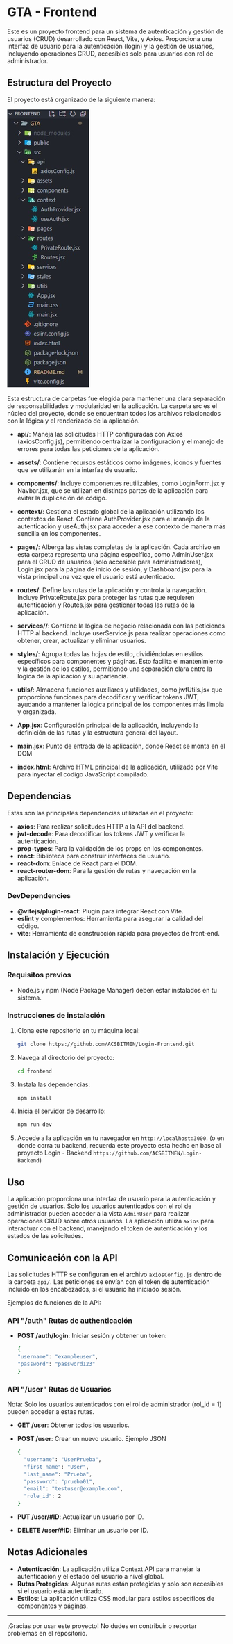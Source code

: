 # GTA - Frontend

Este es un proyecto frontend para un sistema de autenticación y gestión de usuarios (CRUD) desarrollado con React, Vite, y Axios. Proporciona una interfaz de usuario para la autenticación (login) y la gestión de usuarios, incluyendo operaciones CRUD, accesibles solo para usuarios con rol de administrador.

## Estructura del Proyecto

El proyecto está organizado de la siguiente manera:

![](https://raw.githubusercontent.com/ACSBITMEN/Login-Frontend/main/public/readmeImg1.jpg)

Esta estructura de carpetas fue elegida para mantener una clara separación de responsabilidades y modularidad en la aplicación. La carpeta src es el núcleo del proyecto, donde se encuentran todos los archivos relacionados con la lógica y el renderizado de la aplicación.

- **api/**: Maneja las solicitudes HTTP configuradas con Axios (axiosConfig.js), permitiendo centralizar la configuración y el manejo de errores para todas las peticiones de la aplicación.
- **assets/**: Contiene recursos estáticos como imágenes, iconos y fuentes que se utilizarán en la interfaz de usuario.
- **components/**: Incluye componentes reutilizables, como LoginForm.jsx y Navbar.jsx, que se utilizan en distintas partes de la aplicación para evitar la duplicación de código.
- **context/**: Gestiona el estado global de la aplicación utilizando los contextos de React. Contiene AuthProvider.jsx para el manejo de la autenticación y useAuth.jsx para acceder a ese contexto de manera más sencilla en los componentes.
- **pages/**: Alberga las vistas completas de la aplicación. Cada archivo en esta carpeta representa una página específica, como AdminUser.jsx para el CRUD de usuarios (solo accesible para administradores), Login.jsx para la página de inicio de sesión, y Dashboard.jsx para la vista principal una vez que el usuario está autenticado.
- **routes/**: Define las rutas de la aplicación y controla la navegación. Incluye PrivateRoute.jsx para proteger las rutas que requieren autenticación y Routes.jsx para gestionar todas las rutas de la aplicación.
- **services//**: Contiene la lógica de negocio relacionada con las peticiones HTTP al backend. Incluye userService.js para realizar operaciones como obtener, crear, actualizar y eliminar usuarios.
- **styles/**: Agrupa todas las hojas de estilo, dividiéndolas en estilos específicos para componentes y páginas. Esto facilita el mantenimiento y la gestión de los estilos, permitiendo una separación clara entre la lógica de la aplicación y su apariencia.
- **utils/**: Almacena funciones auxiliares y utilidades, como jwtUtils.jsx que proporciona funciones para decodificar y verificar tokens JWT, ayudando a mantener la lógica principal de los componentes más limpia y organizada.

- **App.jsx**: Configuración principal de la aplicación, incluyendo la definición de las rutas y la estructura general del layout.
- **main.jsx**: Punto de entrada de la aplicación, donde React se monta en el DOM
- **index.html**: Archivo HTML principal de la aplicación, utilizado por Vite para inyectar el código JavaScript compilado.


## Dependencias

Estas son las principales dependencias utilizadas en el proyecto:

- **axios**: Para realizar solicitudes HTTP a la API del backend.
- **jwt-decode**: Para decodificar los tokens JWT y verificar la autenticación.
- **prop-types**: Para la validación de los props en los componentes.
- **react**: Biblioteca para construir interfaces de usuario.
- **react-dom**: Enlace de React para el DOM.
- **react-router-dom**: Para la gestión de rutas y navegación en la aplicación.

### DevDependencies

- **@vitejs/plugin-react**: Plugin para integrar React con Vite.
- **eslint** y complementos: Herramienta para asegurar la calidad del código.
- **vite**: Herramienta de construcción rápida para proyectos de front-end.

## Instalación y Ejecución

### Requisitos previos

- Node.js y npm (Node Package Manager) deben estar instalados en tu sistema.

### Instrucciones de instalación

1. Clona este repositorio en tu máquina local:
    ```bash
    git clone https://github.com/ACSBITMEN/Login-Frontend.git
    ```
2. Navega al directorio del proyecto:
    ```bash
    cd frontend
    ```
3. Instala las dependencias:
    ```bash
    npm install
    ```
4. Inicia el servidor de desarrollo:
    ```bash
    npm run dev
    ```

5. Accede a la aplicación en tu navegador en `http://localhost:3000`. (o en donde corra tu backend, recuerda este proyecto esta hecho en base al proyecto Login - Backend `https://github.com/ACSBITMEN/Login-Backend`)

## Uso

La aplicación proporciona una interfaz de usuario para la autenticación y gestión de usuarios. Solo los usuarios autenticados con el rol de administrador pueden acceder a la vista `AdminUser` para realizar operaciones CRUD sobre otros usuarios. La aplicación utiliza `axios` para interactuar con el backend, manejando el token de autenticación y los estados de las solicitudes.

## Comunicación con la API

Las solicitudes HTTP se configuran en el archivo `axiosConfig.js` dentro de la carpeta `api/`. Las peticiones se envían con el token de autenticación incluido en los encabezados, si el usuario ha iniciado sesión.

Ejemplos de funciones de la API:

### API "/auth" Rutas de authenticación 

- **POST /auth/login**: Iniciar sesión y obtener un token:
    ```bash
    {
    "username": "exampleuser",
    "password": "password123"
    }
    ```

### API "/user" Rutas de Usuarios

Nota: Solo los usuarios autenticados con el rol de administrador (rol_id = 1) pueden acceder a estas rutas.

- **GET /user**: Obtener todos los usuarios.
- **POST /user**: Crear un nuevo usuario. 
Ejemplo JSON
    ```bash
    {
      "username": "UserPrueba",
      "first_name": "User",
      "last_name": "Prueba",
      "password": "prueba01",
      "email": "testuser@example.com",
      "role_id": 2
    }
    ```

- **PUT /user/#ID**: Actualizar un usuario por ID.
- **DELETE /user/#ID**: Eliminar un usuario por ID.


## Notas Adicionales

- **Autenticación**: La aplicación utiliza Context API para manejar la autenticación y el estado del usuario a nivel global.
- **Rutas Protegidas**: Algunas rutas están protegidas y solo son accesibles si el usuario está autenticado.
- **Estilos**: La aplicación utiliza CSS modular para estilos específicos de componentes y páginas.

---

¡Gracias por usar este proyecto! No dudes en contribuir o reportar problemas en el repositorio.

